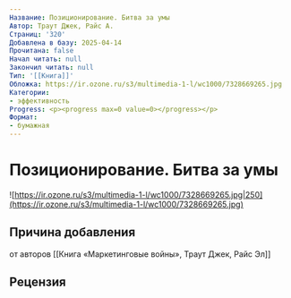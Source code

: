 ```yaml
---
Название: Позиционирование. Битва за умы
Автор: Траут Джек, Райс А.
Страниц: '320'
Добавлена в базу: 2025-04-14
Прочитана: false
Начал читать: null
Закончил читать: null
Тип: '[[Книга]]'
Обложка: https://ir.ozone.ru/s3/multimedia-1-l/wc1000/7328669265.jpg
Категории:
- эффективность
Progress: <p><progress max=0 value=0></progress></p>
Формат:
- бумажная
---
```

# Позиционирование. Битва за умы

![https://ir.ozone.ru/s3/multimedia-1-l/wc1000/7328669265.jpg|250](https://ir.ozone.ru/s3/multimedia-1-l/wc1000/7328669265.jpg)

## Причина добавления

от авторов [[Книга «Маркетинговые войны»,  Траут Джек, Райс Эл]]

## Рецензия